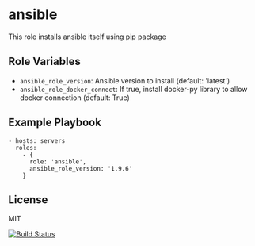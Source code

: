 ansible
=======

This role installs ansible itself using pip package

Role Variables
--------------

- `ansible_role_version`: Ansible version to install (default: 'latest')
- `ansible_role_docker_connect`: If true, install docker-py library to allow docker connection (default: True)

Example Playbook
----------------

    - hosts: servers
      roles:
        - { 
          role: 'ansible',
          ansible_role_version: '1.9.6'
        }

License
-------

MIT

[![Build Status](https://travis-ci.org/dpujadas/ansible-role-ansible.svg?branch=master)](https://travis-ci.org/dpujadas/ansible-role-ansible)